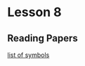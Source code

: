 # Lesson 8

## Reading Papers

[list of symbols](https://en.wikipedia.org/wiki/List_of_mathematical_symbols)